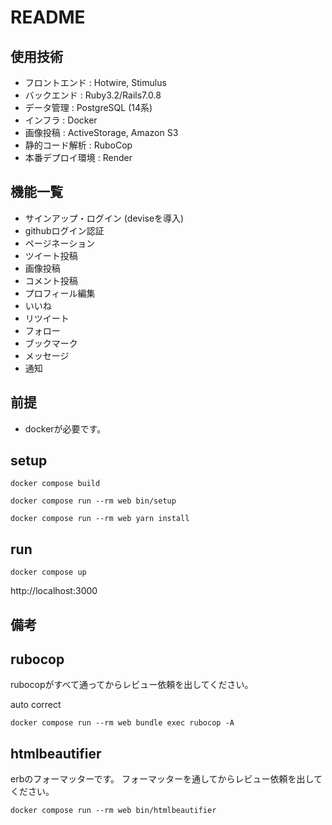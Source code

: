 # README

## 使用技術

+ フロントエンド : Hotwire, Stimulus
+ バックエンド : Ruby3.2/Rails7.0.8
+ データ管理 : PostgreSQL (14系)
+ インフラ : Docker
+ 画像投稿 : ActiveStorage, Amazon S3
+ 静的コード解析 : RuboCop
+ 本番デプロイ環境 : Render


## 機能一覧

+ サインアップ・ログイン (deviseを導入)
+ githubログイン認証
+ ページネーション
+ ツイート投稿
+ 画像投稿
+ コメント投稿
+ プロフィール編集
+ いいね
+ リツイート
+ フォロー
+ ブックマーク
+ メッセージ
+ 通知 



## 前提

- dockerが必要です。

## setup

```
docker compose build
```

```
docker compose run --rm web bin/setup
```


```
docker compose run --rm web yarn install
```

## run

```
docker compose up
```

http://localhost:3000

## 備考


## rubocop

rubocopがすべて通ってからレビュー依頼を出してください。

auto correct

```
docker compose run --rm web bundle exec rubocop -A
```

## htmlbeautifier

erbのフォーマッターです。
フォーマッターを通してからレビュー依頼を出してください。

```
docker compose run --rm web bin/htmlbeautifier
```
